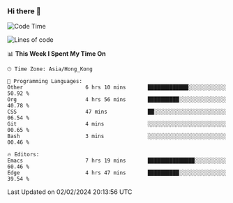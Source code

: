 ### Hi there 👋

<!--
**nicehiro/nicehiro** is a ✨ _special_ ✨ repository because its `README.md` (this file) appears on your GitHub profile.

Here are some ideas to get you started:

- 🔭 I’m currently working on ...
- 🌱 I’m currently learning ...
- 👯 I’m looking to collaborate on ...
- 🤔 I’m looking for help with ...
- 💬 Ask me about ...
- 📫 How to reach me: ...
- 😄 Pronouns: ...
- ⚡ Fun fact: ...
-->

<!--START_SECTION:waka-->
![Code Time](http://img.shields.io/badge/Code%20Time-215%20hrs%2010%20mins-blue)

![Lines of code](https://img.shields.io/badge/From%20Hello%20World%20I%27ve%20Written-2.6%20million%20lines%20of%20code-blue)

📊 **This Week I Spent My Time On** 

```text
🕑︎ Time Zone: Asia/Hong_Kong

💬 Programming Languages: 
Other                    6 hrs 10 mins       █████████████░░░░░░░░░░░░   50.92 % 
Org                      4 hrs 56 mins       ██████████░░░░░░░░░░░░░░░   40.78 % 
CSS                      47 mins             ██░░░░░░░░░░░░░░░░░░░░░░░   06.54 % 
Git                      4 mins              ░░░░░░░░░░░░░░░░░░░░░░░░░   00.65 % 
Bash                     3 mins              ░░░░░░░░░░░░░░░░░░░░░░░░░   00.46 % 

🔥 Editors: 
Emacs                    7 hrs 19 mins       ███████████████░░░░░░░░░░   60.46 % 
Edge                     4 hrs 47 mins       ██████████░░░░░░░░░░░░░░░   39.54 % 
```


 Last Updated on 02/02/2024 20:13:56 UTC
<!--END_SECTION:waka-->
